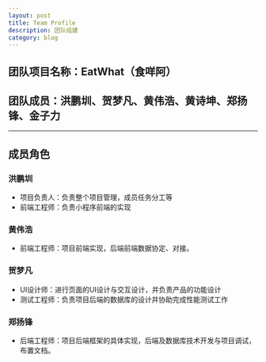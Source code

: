 ```yaml
---
layout: post
title: Team Profile
description: 团队组建
category: blog
---
```


## 团队项目名称：EatWhat（食咩阿）

## 团队成员：洪鹏圳、贺梦凡、黄伟浩、黄诗坤、郑扬锋、金子力

---
## 成员角色

### 洪鹏圳
* 项目负责人：负责整个项目管理，成员任务分工等
* 前端工程师：负责小程序前端的实现

### 黄伟浩
* 前端工程师：项目前端实现，后端前端数据协定、对接。

### 贺梦凡
* UI设计师：进行页面的UI设计与交互设计，并负责产品的功能设计
* 测试工程师：负责项目后端的数据库的设计并协助完成性能测试工作

### 郑扬锋
* 后端工程师：项目后端框架的具体实现，后端及数据库技术开发与项目调试，布置文档。


